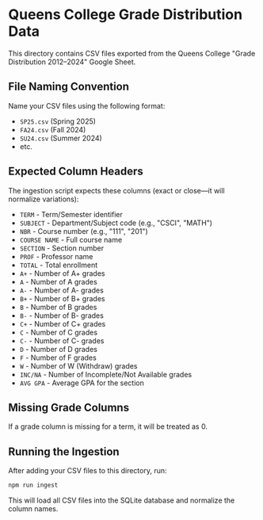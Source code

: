 # Queens College Grade Distribution Data

This directory contains CSV files exported from the Queens College "Grade Distribution 2012–2024" Google Sheet.

## File Naming Convention

Name your CSV files using the following format:
- `SP25.csv` (Spring 2025)
- `FA24.csv` (Fall 2024)
- `SU24.csv` (Summer 2024)
- etc.

## Expected Column Headers

The ingestion script expects these columns (exact or close—it will normalize variations):

- `TERM` - Term/Semester identifier
- `SUBJECT` - Department/Subject code (e.g., "CSCI", "MATH")
- `NBR` - Course number (e.g., "111", "201")
- `COURSE NAME` - Full course name
- `SECTION` - Section number
- `PROF` - Professor name
- `TOTAL` - Total enrollment
- `A+` - Number of A+ grades
- `A` - Number of A grades
- `A-` - Number of A- grades
- `B+` - Number of B+ grades
- `B` - Number of B grades
- `B-` - Number of B- grades
- `C+` - Number of C+ grades
- `C` - Number of C grades
- `C-` - Number of C- grades
- `D` - Number of D grades
- `F` - Number of F grades
- `W` - Number of W (Withdraw) grades
- `INC/NA` - Number of Incomplete/Not Available grades
- `AVG GPA` - Average GPA for the section

## Missing Grade Columns

If a grade column is missing for a term, it will be treated as 0.

## Running the Ingestion

After adding your CSV files to this directory, run:

```bash
npm run ingest
```

This will load all CSV files into the SQLite database and normalize the column names.
